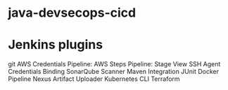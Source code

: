 # java-devsecops-cicd

# Jenkins plugins
git
AWS Credentials
Pipeline: AWS Steps
Pipeline: Stage View
SSH Agent
Credentials Binding
SonarQube Scanner
Maven Integration
JUnit
Docker Pipeline
Nexus Artifact Uploader
Kubernetes CLI
Terraform